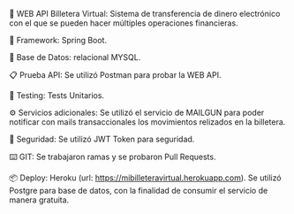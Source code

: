 🚀 WEB API Billetera Virtual: Sistema de transferencia de dinero electrónico con el que se pueden hacer múltiples operaciones financieras.

🚀 Framework: Spring Boot.

🚀 Base de Datos: relacional MYSQL.

📋 Prueba API: Se utilizó Postman para probar la WEB API.

🔧 Testing: Tests Unitarios.

⚙️ Servicios adicionales: Se utilizó el servicio de MAILGUN para poder notificar con mails transaccionales los movimientos relizados en la billetera.

🔩 Seguridad: Se utilizó JWT Token para seguridad.

⌨️ GIT: Se trabajaron ramas y se probaron Pull Requests.

📦 Deploy: Heroku (url: https://mibilleteravirtual.herokuapp.com). Se utilizó Postgre para base de datos, con la finalidad de consumir el servicio de manera gratuita.
